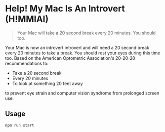 # Help! My Mac Is An Introvert (H!MMIAI)

> Your Mac will take a 20 second break every 20 minutes. You should too.

Your Mac is now an introvert introvert and will need a 20 second break every 20 minutes to take a break. You should rest your eyes during this time too. Based on the American Optometric Association's 20-20-20 recommendations to:

- Take a 20 second break
- Every 20 minutes
- To look at something 20 feet away

to prevent eye strain and computer vision syndrome from prolonged screen use.

## Usage

```
npm run start
```
